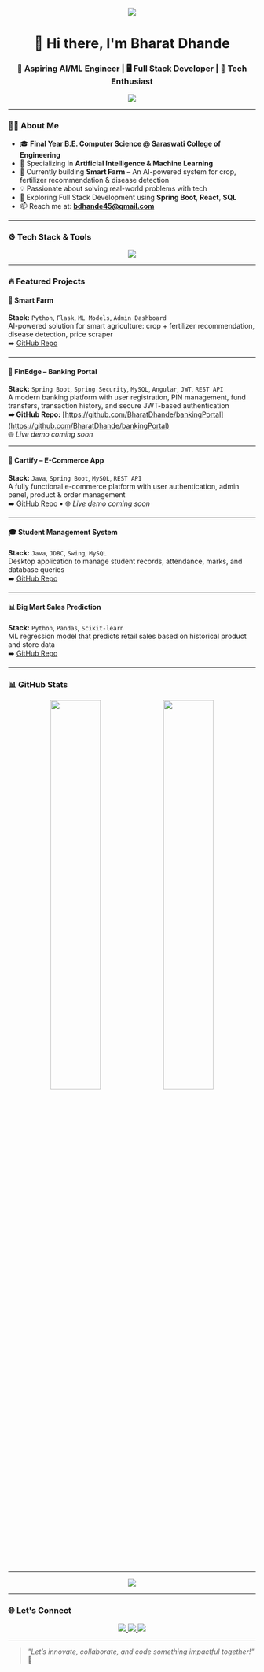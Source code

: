 <p align="center">
  <img src="https://img.shields.io/badge/Welcome%20to%20My%20GitHub%20Profile-FF6F00?style=for-the-badge&logo=github&logoColor=white" />
</p>

<h1 align="center">👋 Hi there, I'm Bharat Dhande</h1>
<h3 align="center">🚀 Aspiring AI/ML Engineer | 🖥️ Full Stack Developer | 🧠 Tech Enthusiast</h3>

<p align="center">
  <img src="https://readme-typing-svg.herokuapp.com?font=Fira+Code&size=20&duration=4000&pause=1000&color=58A6FF&center=true&vCenter=true&width=500&height=45&lines=Final+Year+CSE+Student;AI+%26+ML+Specialization;Java+%7C+Python+%7C+React+%7C+Spring+Boot+Dev;Open+Source+Contributor;Let%E2%80%99s+Build+Something+Amazing!">
</p>

---

### 👨‍💻 About Me

- 🎓 **Final Year B.E. Computer Science @ Saraswati College of Engineering**
- 🤖 Specializing in **Artificial Intelligence & Machine Learning**
- 🌱 Currently building **Smart Farm** – An AI-powered system for crop, fertilizer recommendation & disease detection
- 💡 Passionate about solving real-world problems with tech
- 🔭 Exploring Full Stack Development using **Spring Boot**, **React**, **SQL**
- 📫 Reach me at: **bdhande45@gmail.com** 

---

### ⚙️ Tech Stack & Tools

<p align="center">
  <img src="https://skillicons.dev/icons?i=java,spring,python,flask,react,html,css,js,bootstrap,git,github,mysql,vscode,postman,tensorflow,pandas" />
</p>

---

### 🔥 Featured Projects



#### 🌾 Smart Farm  
**Stack:** `Python`, `Flask`, `ML Models`, `Admin Dashboard`  
AI-powered solution for smart agriculture: crop + fertilizer recommendation, disease detection, price scraper  
➡️ [GitHub Repo](https://github.com/BharatDhande/Smart_Farm)

---
#### 🏦 FinEdge – Banking Portal  
**Stack:** `Spring Boot`, `Spring Security`, `MySQL`, `Angular`, `JWT`, `REST API`  
A modern banking platform with user registration, PIN management, fund transfers, transaction history, and secure JWT-based authentication  
**➡️ GitHub Repo:** [https://github.com/BharatDhande/bankingPortal](https://github.com/BharatDhande/bankingPortal)  
🌐 _Live demo coming soon_


---
#### 🛒 Cartify – E-Commerce App  
**Stack:** `Java`, `Spring Boot`, `MySQL`, `REST API`  
A fully functional e-commerce platform with user authentication, admin panel, product & order management  
➡️ [GitHub Repo](https://github.com/BharatDhande/Cartify) • 🌐 _Live demo coming soon_

---
#### 🎓 Student Management System  
**Stack:** `Java`, `JDBC`, `Swing`, `MySQL`  
Desktop application to manage student records, attendance, marks, and database queries  
➡️ [GitHub Repo](https://github.com/BharatDhande/Student-management-system)

---

#### 📊 Big Mart Sales Prediction  
**Stack:** `Python`, `Pandas`, `Scikit-learn`  
ML regression model that predicts retail sales based on historical product and store data  
➡️ [GitHub Repo](https://github.com/BharatDhande/Big-Mart)

---

### 📊 GitHub Stats

<p align="center">
  <img src="https://github-readme-stats.vercel.app/api?username=bharatdhande&show_icons=true&theme=github_dark&hide=stars" width="45%" />
  <img src="https://github-readme-streak-stats.herokuapp.com/?user=bharatdhande&theme=dark" width="45%" />
</p>

---
<p align="center">
  <img src="https://github-readme-stats.vercel.app/api/top-langs/?username=bharatdhande&layout=compact&theme=github_dark&langs_count=8" />
</p>

---

### 🌐 Let's Connect

<p align="center">
  <a href="https://www.linkedin.com/in/bharatdhande/" target="_blank">
    <img src="https://img.shields.io/badge/LinkedIn-blue?logo=linkedin&style=for-the-badge" />
  </a>
  <a href="mailto:bharatdhande.cse@gmail.com">
    <img src="https://img.shields.io/badge/Gmail-red?logo=gmail&style=for-the-badge" />
  </a>
  <a href="https://github.com/bharatdhande" target="_blank">
    <img src="https://img.shields.io/badge/GitHub-000?logo=github&style=for-the-badge" />
  </a>
</p>

---

> *"Let’s innovate, collaborate, and code something impactful together!"* 🚀
